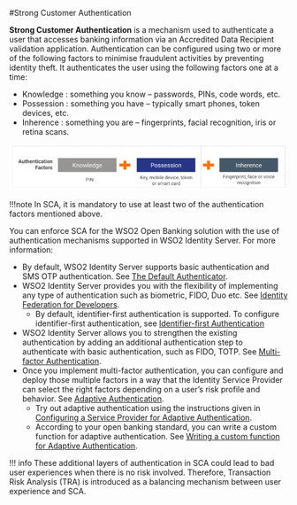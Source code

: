 #Strong Customer Authentication

**Strong Customer Authentication** is a mechanism used to authenticate a user that accesses banking 
information via an Accredited Data Recipient validation application. Authentication can be configured using two or more of the following factors 
to  minimise fraudulent activities by preventing identity theft. It authenticates the user using the following factors 
one at a time:

- Knowledge : something you know – passwords, PINs, code words, etc.
- Possession : something you have – typically smart phones, token devices, etc.
- Inherence : something you are – fingerprints, facial recognition, iris or retina scans.

![authentication factors](../assets/img/learn/app-to-app-redirection/authentication-factors.png)

!!!note
    In SCA, it is mandatory to use at least two of the authentication factors mentioned above.
    
You can enforce SCA for the WSO2 Open Banking solution with the use of authentication mechanisms supported in
WSO2 Identity Server. For more information:

- By default, WSO2 Identity Server supports basic authentication and SMS OTP authentication. 
  See [The Default Authenticator](https://is.docs.wso2.com/en/latest/learn/writing-a-new-oauth-client-authenticator/#the-default-authenticator).
- WSO2 Identity Server provides you with the flexibility of implementing any type of authentication such as biometric, 
  FIDO, Duo etc. See [Identity Federation for Developers](https://is.docs.wso2.com/en/latest/develop/writing-a-custom-federated-authenticator/).
    - By default, identifier-first authentication is supported. To configure identifier-first authentication, see [Identifier-first Authentication]()
- WSO2 Identity Server allows you to strengthen the existing authentication by adding an additional authentication step 
to authenticate with basic authentication, such as FIDO, TOTP. 
See [Multi-factor Authentication](https://is.docs.wso2.com/en/latest/learn/multi-factor-authentication/).
- Once you implement multi-factor authentication, you can configure and deploy those multiple factors in a way that the 
Identity Service Provider can select the right factors depending on a user’s risk profile and behavior. 
See [Adaptive Authentication](https://is.docs.wso2.com/en/latest/learn/adaptive-authentication/).
    - Try out adaptive authentication using the instructions given 
      in [Configuring a Service Provider for Adaptive Authentication](https://is.docs.wso2.com/en/latest/learn/configuring-a-service-provider-for-adaptive-authentication/).
    - According to your open banking standard, you can write a custom function for adaptive authentication. 
      See [Writing a custom function for Adaptive Authentication](https://is.docs.wso2.com/en/latest/develop/writing-custom-functions-for-adaptive-authentication/).

!!! info
    These additional layers of authentication in SCA could lead to bad user experiences when there is no risk involved. 
    Therefore, Transaction Risk Analysis (TRA) is introduced as a balancing mechanism between user experience and SCA.
